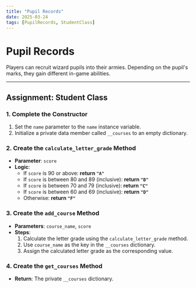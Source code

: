 ```yaml
---
title: "Pupil Records"
date: 2025-03-24
tags: [PupilRecords, StudentClass]
---
```


# Pupil Records

Players can recruit wizard pupils into their armies. Depending on the pupil's marks, they gain different in-game abilities.

---

## Assignment: Student Class

### 1. Complete the Constructor
1. Set the `name` parameter to the `name` instance variable.
2. Initialize a private data member called `__courses` to an empty dictionary.

### 2. Create the `calculate_letter_grade` Method
- **Parameter**: `score`
- **Logic**:
  - If `score` is 90 or above: **return `"A"`**
  - If `score` is between 80 and 89 (inclusive): **return `"B"`**
  - If `score` is between 70 and 79 (inclusive): **return `"C"`**
  - If `score` is between 60 and 69 (inclusive): **return `"D"`**
  - Otherwise: **return `"F"`**

### 3. Create the `add_course` Method
- **Parameters**: `course_name`, `score`
- **Steps**:
  1. Calculate the letter grade using the `calculate_letter_grade` method.
  2. Use `course_name` as the key in the `__courses` dictionary.
  3. Assign the calculated letter grade as the corresponding value.

### 4. Create the `get_courses` Method
- **Return**: The private `__courses` dictionary.
